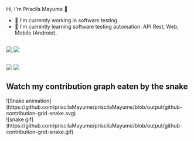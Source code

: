 Hi, I'm Priscila Mayume 👋

- 🐞 I'm currently working in software testing.
- 🌱 I'm currently learning software testing automation: API Rest, Web, Mobile (Android).

 ##
 
<div> 
  <a href="https://github.com/priscilaMayume">
  <img height="180em" src="https://github-readme-stats.vercel.app/api?username=priscilaMayume&show_icons=true&theme=dracula&include_all_commits=true&count_private=true"/>
  <img height="180em" src="https://github-readme-stats.vercel.app/api/top-langs/?username=priscilaMayume&layout=compact&langs_count=16&theme=dracula"/>
</div>
 
 ##
 
<div> 
  <a href="https://www.instagram.com/priscilamayume/" target="_blank"><img src="https://img.shields.io/badge/-Instagram-%23E4405F?style=for-the-badge&logo=instagram&logoColor=white" target="_blank"></a>
  <a href="https://www.linkedin.com/in/priscilamayume/" target="_blank"><img src="https://img.shields.io/badge/-LinkedIn-%230077B5?style=for-the-badge&logo=linkedin&logoColor=white" target="_blank"></a> 
</div>
 
 ##
 
## Watch my contribution graph eaten by the snake 
<div> 
  ![Snake animation](https://github.com/priscilaMayume/priscilaMayume/blob/output/github-contribution-grid-snake.svg)
</div>
  ![snake gif](https://github.com/priscilaMayume/priscilaMayume/blob/output/github-contribution-grid-snake.gif)
